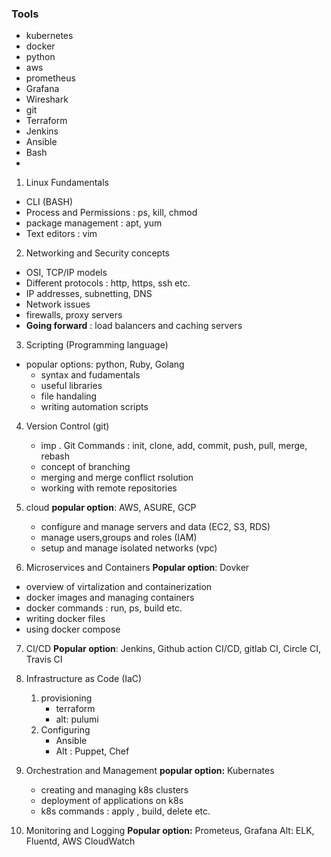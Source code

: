 ### Tools
 * kubernetes
 * docker
 * python
 * aws
 * prometheus
 * Grafana
 * Wireshark
 * git
 * Terraform
 * Jenkins
 * Ansible
 * Bash
 * 

1. Linux Fundamentals
  * CLI (BASH)
  * Process and Permissions : ps, kill, chmod
  * package management : apt, yum
  * Text editors : vim
2. Networking and Security concepts
  * OSI, TCP/IP models
  * Different protocols : http, https, ssh etc.
  * IP addresses, subnetting, DNS
  * Network issues
  * firewalls, proxy servers
 *  **Going forward** : load balancers and caching servers

3. Scripting (Programming language)
  * popular options: python, Ruby, Golang
    * syntax and fudamentals
    * useful libraries
    * file handaling
    * writing automation scripts
 4. Version Control (git)
    * imp . Git Commands : init, clone, add, commit, push, pull, merge, rebash
    * concept of branching
    * merging and merge conflict rsolution
    * working with remote repositories
 5. cloud
    **popular option**: AWS, ASURE, GCP

      * configure and manage servers and data (EC2, S3, RDS)
      * manage users,groups and roles (IAM)
      * setup and manage isolated networks (vpc)
 6. Microservices and Containers
  **Popular option**: Dovker
  * overview of virtalization and containerization
  * docker images and managing containers
  * docker commands : run, ps, build etc.
  * writing docker files
  * using docker compose
          
7. CI/CD
     **Popular option**: Jenkins, Github action CI/CD, gitlab CI, Circle CI, Travis CI
8. Infrastructure as Code (IaC)
   1. provisioning
      * terraform
      * alt: pulumi
   2. Configuring
      * Ansible
      * Alt : Puppet, Chef

 9. Orchestration and Management
     **popular option:** Kubernates
    * creating and managing k8s clusters
    * deployment of applications on k8s
    * k8s commands : apply , build, delete etc.
 10. Monitoring and Logging
     **Popular option:** Prometeus, Grafana
     Alt: ELK, Fluentd, AWS CloudWatch
